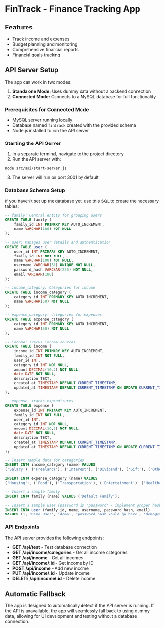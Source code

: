 
# FinTrack - Finance Tracking App

## Features
- Track income and expenses
- Budget planning and monitoring
- Comprehensive financial reports
- Financial goals tracking

## API Server Setup

The app can work in two modes:
1. **Standalone Mode:** Uses dummy data without a backend connection
2. **Connected Mode:** Connects to a MySQL database for full functionality

### Prerequisites for Connected Mode
- MySQL server running locally
- Database named `fintrack` created with the provided schema
- Node.js installed to run the API server

### Starting the API Server

1. In a separate terminal, navigate to the project directory
2. Run the API server with:
```bash
node src/api/start-server.js
```
3. The server will run on port 3001 by default

### Database Schema Setup

If you haven't set up the database yet, use this SQL to create the necessary tables:

```sql
-- family: Central entity for grouping users
CREATE TABLE family (
    family_id INT PRIMARY KEY AUTO_INCREMENT,
    name VARCHAR(100) NOT NULL
);

-- user: Manages user details and authentication
CREATE TABLE user (
    user_id INT PRIMARY KEY AUTO_INCREMENT,
    family_id INT NOT NULL,
    name VARCHAR(100) NOT NULL,
    username VARCHAR(50) UNIQUE NOT NULL,
    password_hash VARCHAR(255) NOT NULL,
    email VARCHAR(100)
);

-- income_category: Categories for income
CREATE TABLE income_category (
    category_id INT PRIMARY KEY AUTO_INCREMENT,
    name VARCHAR(50) NOT NULL
);

-- expense_category: Categories for expenses
CREATE TABLE expense_category (
    category_id INT PRIMARY KEY AUTO_INCREMENT,
    name VARCHAR(50) NOT NULL
);

-- income: Tracks income sources
CREATE TABLE income (
    income_id INT PRIMARY KEY AUTO_INCREMENT,
    family_id INT NOT NULL,
    user_id INT,
    category_id INT NOT NULL,
    amount DECIMAL(10,2) NOT NULL,
    date DATE NOT NULL,
    description TEXT,
    created_at TIMESTAMP DEFAULT CURRENT_TIMESTAMP,
    updated_at TIMESTAMP DEFAULT CURRENT_TIMESTAMP ON UPDATE CURRENT_TIMESTAMP
);

-- expense: Tracks expenditures
CREATE TABLE expense (
    expense_id INT PRIMARY KEY AUTO_INCREMENT,
    family_id INT NOT NULL,
    user_id INT,
    category_id INT NOT NULL,
    amount DECIMAL(10,2) NOT NULL,
    date DATE NOT NULL,
    description TEXT,
    created_at TIMESTAMP DEFAULT CURRENT_TIMESTAMP,
    updated_at TIMESTAMP DEFAULT CURRENT_TIMESTAMP ON UPDATE CURRENT_TIMESTAMP
);

-- Insert sample data for categories
INSERT INTO income_category (name) VALUES 
('Salary'), ('Freelance'), ('Interest'), ('Dividend'), ('Gift'), ('Other');

INSERT INTO expense_category (name) VALUES 
('Housing'), ('Food'), ('Transportation'), ('Entertainment'), ('Healthcare'), ('Education'), ('Utilities'), ('Other');

-- Insert a sample family
INSERT INTO family (name) VALUES ('Default Family');

-- Insert a sample user (password is 'password' - implement proper hashing in production)
INSERT INTO user (family_id, name, username, password_hash, email) 
VALUES (1, 'Demo User', 'demo', 'password_hash_would_go_here', 'demo@example.com');
```

### API Endpoints

The API server provides the following endpoints:

- **GET /api/test** - Test database connection
- **GET /api/income/categories** - Get all income categories
- **GET /api/income** - Get all incomes
- **GET /api/income/:id** - Get income by ID
- **POST /api/income** - Add new income
- **PUT /api/income/:id** - Update income
- **DELETE /api/income/:id** - Delete income

## Automatic Fallback

The app is designed to automatically detect if the API server is running. If the API is unavailable, the app will seamlessly fall back to using dummy data, allowing for UI development and testing without a database connection.
